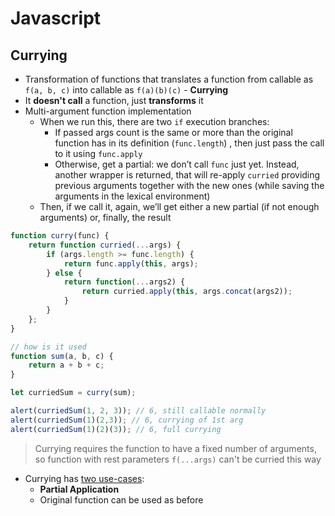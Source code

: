 # **Javascript**

## **Currying**

* Transformation of functions that translates a function from callable as `f(a, b, c)` into callable as `f(a)(b)(c)` - **Currying**
* It **doesn't call** a function, just **transforms** it
* Multi-argument function implementation
  * When we run this, there are two `if` execution branches:
    * If passed args count is the same or more than the original function has in its definition (`func.length`) , then just pass the call to it using `func.apply`
    * Otherwise, get a partial: we don’t call `func` just yet. Instead, another wrapper is returned, that will re-apply `curried` providing previous arguments together with the new ones (while saving the arguments in the lexical environment)
  * Then, if we call it, again, we’ll get either a new partial (if not enough arguments) or, finally, the result

```javascript
function curry(func) {
    return function curried(...args) {
        if (args.length >= func.length) {
            return func.apply(this, args);
        } else {
            return function(...args2) {
                return curried.apply(this, args.concat(args2));
            }
        }
    };
}

// how is it used
function sum(a, b, c) {
    return a + b + c;
}

let curriedSum = curry(sum);

alert(curriedSum(1, 2, 3)); // 6, still callable normally
alert(curriedSum(1)(2,3)); // 6, currying of 1st arg
alert(curriedSum(1)(2)(3)); // 6, full currying
```

> Currying requires the function to have a fixed number of arguments, so function with rest parameters `f(...args)` can't be curried this way

* Currying has [two use-cases](https://javascript.info/currying-partials#currying-what-for):
  * **Partial Application**
  * Original function can be used as before